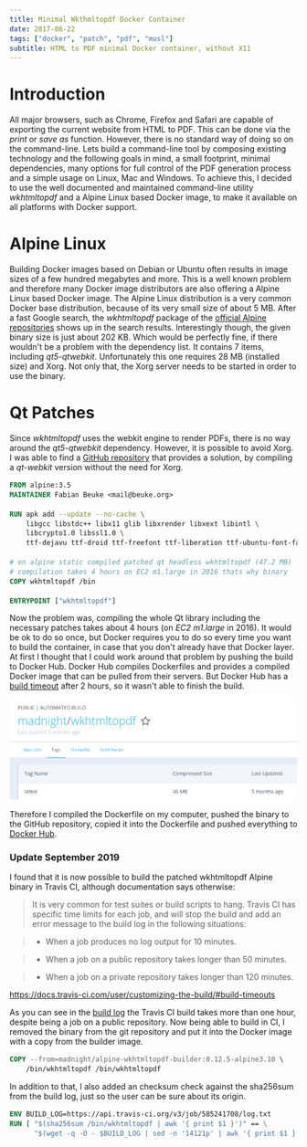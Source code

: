 ```yaml
---
title: Minimal Wkthmltopdf Docker Container
date: 2017-06-22
tags: ["docker", "patch", "pdf", "musl"]
subtitle: HTML to PDF minimal Docker container, without X11
---
```


# Introduction

All major browsers, such as Chrome, Firefox and Safari are capable of exporting the current website from HTML to PDF. This can be done via the _print_ or _save as_ function. However, there is no standard way of doing so on the command-line. Lets build a command-line tool by composing existing technology and the following goals in mind, a small footprint, minimal dependencies, many options for full control of the PDF generation process and a simple usage on Linux, Mac and Windows. To achieve this, I decided to use the well documented and maintained command-line utility *wkhtmltopdf* and a Alpine Linux based Docker image, to make it available on all platforms with Docker support.

# Alpine Linux

Building Docker images based on Debian or Ubuntu often results in image sizes of a few hundred megabytes and more. This is a well known problem and therefore many Docker image distributors are also offering a Alpine Linux based Docker image. The Alpine Linux distribution is a very common Docker base distribution, because of its very small size of about 5 MB. After a fast Google search, the *wkhtmltopdf* package of the [official Alpine repositories](https://pkgs.alpinelinux.org/package/edge/testing/x86/wkhtmltopdf) shows up in the search results. Interestingly though, the given binary size is just about 202 KB. Which would be perfectly fine, if there wouldn't be a problem with the dependency list. It contains 7 items, including *qt5-qtwebkit*. Unfortunately this one requires 28 MB (installed size) and Xorg. Not only that, the Xorg server needs to be started in order to use the binary.

# Qt Patches

Since *wkhtmltopdf* uses the webkit engine to render PDFs, there is no way around the *qt5-qtwebkit* dependency. However, it is possible to avoid Xorg. I was able to find a [GitHub repository](https://github.com/alloylab/Docker-Alpine-wkhtmltopdf) that provides a solution, by compiling a *qt-webkit* version without the need for Xorg.

```Dockerfile
FROM alpine:3.5
MAINTAINER Fabian Beuke <mail@beuke.org>

RUN apk add --update --no-cache \
    libgcc libstdc++ libx11 glib libxrender libxext libintl \
    libcrypto1.0 libssl1.0 \
    ttf-dejavu ttf-droid ttf-freefont ttf-liberation ttf-ubuntu-font-family

# on alpine static compiled patched qt headless wkhtmltopdf (47.2 MB)
# compilation takes 4 hours on EC2 m1.large in 2016 thats why binary
COPY wkhtmltopdf /bin

ENTRYPOINT ["wkhtmltopdf"]
```

Now the problem was, compiling the whole Qt library including the necessary patches takes about 4 hours (on *EC2 m1.large* in 2016). It would be ok to do so once, but Docker requires you to do so every time you want to build the container, in case that you don't already have that Docker layer. At first I thought that I could work around that problem by pushing the build to Docker Hub. Docker Hub compiles Dockerfiles and provides a compiled Docker image that can be pulled from their servers. But Docker Hub has a [build timeout](https://stackoverflow.com/questions/34440753/docker-hub-timeout-in-automated-build) after 2 hours, so it wasn't able to finish the build.

<img src="/images/docker-wkhtmltopdf-alpine.png" onclick="window.open(this.src)">

Therefore I compiled the Dockerfile on my computer, pushed the binary to the GitHub repository, copied it into the Dockerfile and pushed everything to [Docker Hub](https://hub.docker.com/r/madnight/docker-alpine-wkhtmltopdf/).

### Update September 2019

I found that it is now possible to build the patched wkhtmltopdf Alpine binary in Travis CI, although documentation says otherwise:

> It is very common for test suites or build scripts to hang. Travis CI has specific time limits for each job, and will stop the build and add an error message to the build log in the following situations:

> * When a job produces no log output for 10 minutes.

> * When a job on a public repository takes longer than 50 minutes.

> * When a job on a private repository takes longer than 120 minutes.

https://docs.travis-ci.com/user/customizing-the-build/#build-timeouts

As you can see in the [build log](https://api.travis-ci.org/v3/job/585241708/log.txt) the Travis CI build takes more than one hour, despite being a job on a public repository. Now being able to build in CI, I removed the binary from the git repository and put it into the Docker image with a copy from the builder image.

```Dockerfile
COPY --from=madnight/alpine-wkhtmltopdf-builder:0.12.5-alpine3.10 \
    /bin/wkhtmltopdf /bin/wkhtmltopdf
```

In addition to that, I also added an checksum check against the sha256sum from the build log, just so the user can be sure about its origin.

```Dockerfile
ENV BUILD_LOG=https://api.travis-ci.org/v3/job/585241708/log.txt
RUN [ "$(sha256sum /bin/wkhtmltopdf | awk '{ print $1 }')" == \
      "$(wget -q -O - $BUILD_LOG | sed -n '14121p' | awk '{ print $1 }')" ]
```
